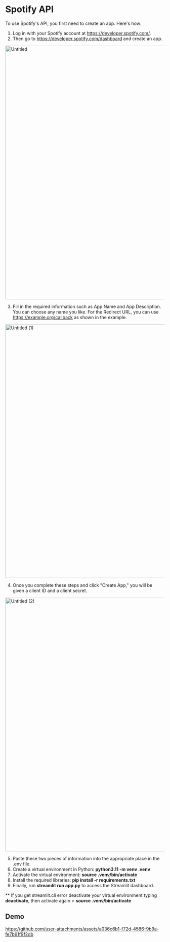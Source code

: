 
# Spotify API

To use Spotify's API, you first need to create an app. Here's how:

1. Log in with your Spotify account at https://developer.spotify.com/.
2. Then go to https://developer.spotify.com/dashboard and create an app.

<img width="800" alt="Untitled" src="https://github.com/user-attachments/assets/a9e5c003-7d13-46cd-85db-f16f87262c50">

3. Fill in the required information such as App Name and App Description. You can choose any name you like. For the Redirect URL, you can use https://example.org/callback as shown in the example.

<img width="800" alt="Untitled (1)" src="https://github.com/user-attachments/assets/5a5e09cb-0b6f-46a9-9265-f8c024f555aa">

4. Once you complete these steps and click "Create App," you will be given a client ID and a client secret.

<img width="800" alt="Untitled (2)" src="https://github.com/user-attachments/assets/0817c8bf-9a09-46a7-816b-763568535bf1">


5. Paste these two pieces of information into the appropriate place in the .env file.
6. Create a virtual environment in Python: **python3.11 -m venv .venv**
7. Activate the virtual environment: **source .venv/bin/activate**
8. Install the required libraries: **pip install -r requirements.txt**
9. Finally, run **streamlit run app.py** to access the Streamlit dashboard.

** If you get streamlit.cli error deactivate your virtual environment typing **deactivate**, then activate again > **source .venv/bin/activate**

## Demo


https://github.com/user-attachments/assets/a036c6b1-f72d-4586-9b9a-fe7b91f9f2db


